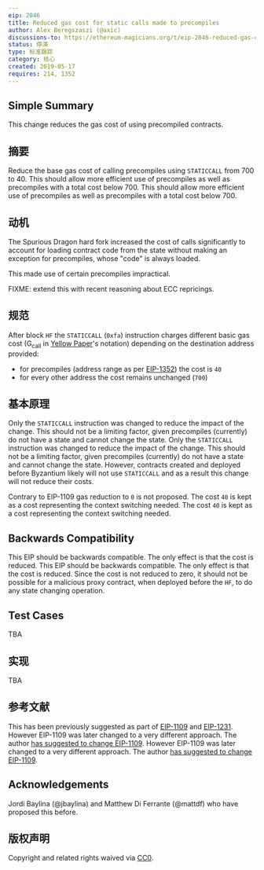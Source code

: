 ```yaml
---
eip: 2046
title: Reduced gas cost for static calls made to precompiles
author: Alex Beregszaszi (@axic)
discussions-to: https://ethereum-magicians.org/t/eip-2046-reduced-gas-cost-for-static-calls-made-to-precompiles/3291
status: 停滞
type: 标准跟踪
category: 核心
created: 2019-05-17
requires: 214, 1352
---
```


## Simple Summary

This change reduces the gas cost of using precompiled contracts.

## 摘要

Reduce the base gas cost of calling precompiles using `STATICCALL` from 700 to 40. This should allow more efficient use of precompiles as well as precompiles with a total cost below 700. This should allow more efficient use of precompiles as well as precompiles with a total cost below 700.

## 动机

The Spurious Dragon hard fork increased the cost of calls significantly to account for loading contract code from the state without making an exception for precompiles, whose "code" is always loaded.

This made use of certain precompiles impractical.

FIXME: extend this with recent reasoning about ECC repricings.

## 规范

After block `HF` the `STATICCALL` (`0xfa`) instruction charges different basic gas cost (G<sub>call</sub> in [Yellow Paper][]'s notation) depending on the destination address provided:
- for precompiles (address range as per [EIP-1352][]) the cost is `40`
- for every other address the cost remains unchanged (`700`)

## 基本原理

Only the `STATICCALL` instruction was changed to reduce the impact of the change. This should not be a limiting factor, given precompiles (currently) do not have a state and cannot change the state. Only the `STATICCALL` instruction was changed to reduce the impact of the change. This should not be a limiting factor, given precompiles (currently) do not have a state and cannot change the state. However, contracts created and deployed before Byzantium likely will not use `STATICCALL` and as a result this change will not reduce their costs.

Contrary to EIP-1109 gas reduction to `0` is not proposed. The cost `40` is kept as a cost representing the context switching needed. The cost `40` is kept as a cost representing the context switching needed.

## Backwards Compatibility

This EIP should be backwards compatible. The only effect is that the cost is reduced. This EIP should be backwards compatible. The only effect is that the cost is reduced. Since the cost is not reduced to zero, it should not be possible for a malicious proxy contract, when deployed before the `HF`, to do any state changing operation.

## Test Cases

TBA

## 实现

TBA

## 参考文献

This has been previously suggested as part of [EIP-1109](./eip-1109.md) and [EIP-1231](https://github.com/ethereum/EIPs/pull/1231). However EIP-1109 was later changed to a very different approach. The author [has suggested to change EIP-1109](https://ethereum-magicians.org/t/eip-1109-remove-call-costs-for-precompiled-contracts/447/7). However EIP-1109 was later changed to a very different approach. The author [has suggested to change EIP-1109](https://ethereum-magicians.org/t/eip-1109-remove-call-costs-for-precompiled-contracts/447/7).

## Acknowledgements

Jordi Baylina (@jbaylina) and Matthew Di Ferrante (@mattdf) who have proposed this before.

## 版权声明

Copyright and related rights waived via [CC0](../LICENSE.md).

[Yellow Paper]: https://github.com/ethereum/yellowpaper
[EIP-1352]: ./eip-1352.md
